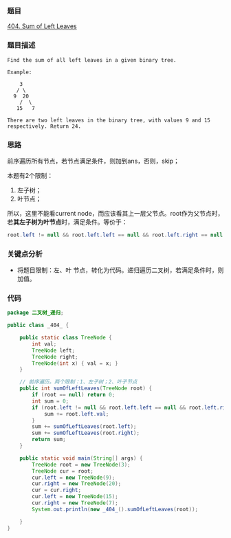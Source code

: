 ### 题目
[404. Sum of Left Leaves](https://leetcode.com/problems/sum-of-left-leaves/)
### 题目描述
```
Find the sum of all left leaves in a given binary tree.

Example:

    3
   / \
  9  20
    /  \
   15   7

There are two left leaves in the binary tree, with values 9 and 15 respectively. Return 24.
```
### 思路
前序遍历所有节点，若节点满足条件，则加到ans，否则，skip；

本题有2个限制：

1. 左子树；
2. 叶节点； 
        
所以，这里不能看current node，而应该看其上一层父节点。root作为父节点时，若**其左子树为叶节点**时，满足条件。等价于：

```java
root.left != null && root.left.left == null && root.left.right == null
```
### 关键点分析
* 将题目限制：左、叶 节点，转化为代码。递归遍历二叉树，若满足条件时，则加值。
### 代码
```java
package 二叉树_递归;

public class _404_ {

    public static class TreeNode {
        int val;
        TreeNode left;
        TreeNode right;
        TreeNode(int x) { val = x; }
    }

    // 前序遍历。两个限制：1、左子树；2、叶子节点
    public int sumOfLeftLeaves(TreeNode root) {
        if (root == null) return 0;
        int sum = 0;
        if (root.left != null && root.left.left == null && root.left.right == null){
            sum += root.left.val;
        }
        sum += sumOfLeftLeaves(root.left);
        sum += sumOfLeftLeaves(root.right);
        return sum;
    }

    public static void main(String[] args) {
        TreeNode root = new TreeNode(3);
        TreeNode cur = root;
        cur.left = new TreeNode(9);
        cur.right = new TreeNode(20);
        cur = cur.right;
        cur.left = new TreeNode(15);
        cur.right = new TreeNode(7);
        System.out.println(new _404_().sumOfLeftLeaves(root));

    }
}
```
